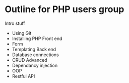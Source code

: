 # Outline for PHP users group

Intro stuff
   - Using Git
   - Installing PHP
Front end
  - Form
  - Templating
Back end
   - Database connections
   - CRUD
Advanced
   - Dependancy injection
   - OOP
   - Restful API